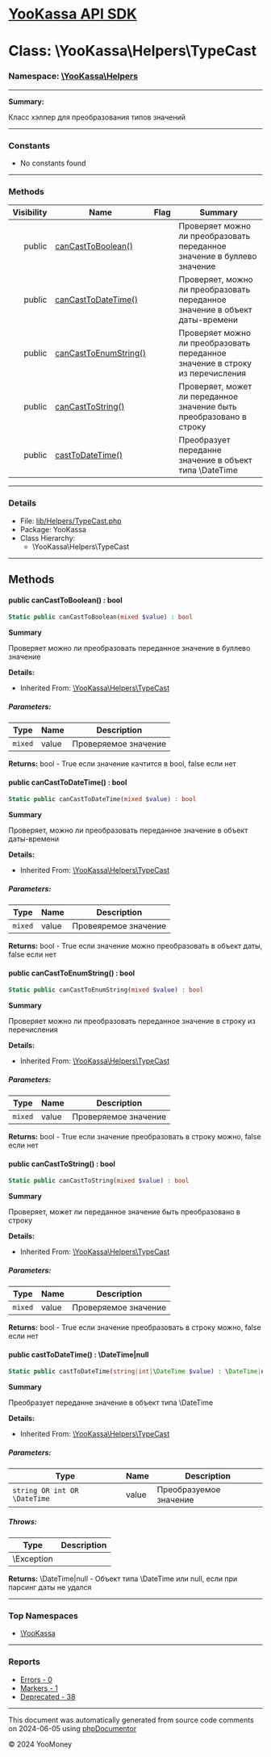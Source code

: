 # [YooKassa API SDK](../home.md)

# Class: \YooKassa\Helpers\TypeCast
### Namespace: [\YooKassa\Helpers](../namespaces/yookassa-helpers.md)
---
**Summary:**

Класс хэлпер для преобразования типов значений


---
### Constants
* No constants found

---
### Methods
| Visibility | Name | Flag | Summary |
| ----------:| ---- | ---- | ------- |
| public | [canCastToBoolean()](../classes/YooKassa-Helpers-TypeCast.md#method_canCastToBoolean) |  | Проверяет можно ли преобразовать переданное значение в буллево значение |
| public | [canCastToDateTime()](../classes/YooKassa-Helpers-TypeCast.md#method_canCastToDateTime) |  | Проверяет, можно ли преобразовать переданное значение в объект даты-времени |
| public | [canCastToEnumString()](../classes/YooKassa-Helpers-TypeCast.md#method_canCastToEnumString) |  | Проверяет можно ли преобразовать переданное значение в строку из перечисления |
| public | [canCastToString()](../classes/YooKassa-Helpers-TypeCast.md#method_canCastToString) |  | Проверяет, может ли переданное значение быть преобразовано в строку |
| public | [castToDateTime()](../classes/YooKassa-Helpers-TypeCast.md#method_castToDateTime) |  | Преобразует переданне значение в объект типа \DateTime |

---
### Details
* File: [lib/Helpers/TypeCast.php](../../lib/Helpers/TypeCast.php)
* Package: YooKassa
* Class Hierarchy:
  * \YooKassa\Helpers\TypeCast

---
## Methods
<a name="method_canCastToBoolean" class="anchor"></a>
#### public canCastToBoolean() : bool

```php
Static public canCastToBoolean(mixed $value) : bool
```

**Summary**

Проверяет можно ли преобразовать переданное значение в буллево значение

**Details:**
* Inherited From: [\YooKassa\Helpers\TypeCast](../classes/YooKassa-Helpers-TypeCast.md)

##### Parameters:
| Type | Name | Description |
| ---- | ---- | ----------- |
| <code lang="php">mixed</code> | value  | Проверяемое значение |

**Returns:** bool - True если значение качтится в bool, false если нет


<a name="method_canCastToDateTime" class="anchor"></a>
#### public canCastToDateTime() : bool

```php
Static public canCastToDateTime(mixed $value) : bool
```

**Summary**

Проверяет, можно ли преобразовать переданное значение в объект даты-времени

**Details:**
* Inherited From: [\YooKassa\Helpers\TypeCast](../classes/YooKassa-Helpers-TypeCast.md)

##### Parameters:
| Type | Name | Description |
| ---- | ---- | ----------- |
| <code lang="php">mixed</code> | value  | Провеяремое значение |

**Returns:** bool - True если значение можно преобразовать в объект даты, false если нет


<a name="method_canCastToEnumString" class="anchor"></a>
#### public canCastToEnumString() : bool

```php
Static public canCastToEnumString(mixed $value) : bool
```

**Summary**

Проверяет можно ли преобразовать переданное значение в строку из перечисления

**Details:**
* Inherited From: [\YooKassa\Helpers\TypeCast](../classes/YooKassa-Helpers-TypeCast.md)

##### Parameters:
| Type | Name | Description |
| ---- | ---- | ----------- |
| <code lang="php">mixed</code> | value  | Проверяемое значение |

**Returns:** bool - True если значение преобразовать в строку можно, false если нет


<a name="method_canCastToString" class="anchor"></a>
#### public canCastToString() : bool

```php
Static public canCastToString(mixed $value) : bool
```

**Summary**

Проверяет, может ли переданное значение быть преобразовано в строку

**Details:**
* Inherited From: [\YooKassa\Helpers\TypeCast](../classes/YooKassa-Helpers-TypeCast.md)

##### Parameters:
| Type | Name | Description |
| ---- | ---- | ----------- |
| <code lang="php">mixed</code> | value  | Проверяемое значение |

**Returns:** bool - True если значение преобразовать в строку можно, false если нет


<a name="method_castToDateTime" class="anchor"></a>
#### public castToDateTime() : \DateTime|null

```php
Static public castToDateTime(string|int|\DateTime $value) : \DateTime|null
```

**Summary**

Преобразует переданне значение в объект типа \DateTime

**Details:**
* Inherited From: [\YooKassa\Helpers\TypeCast](../classes/YooKassa-Helpers-TypeCast.md)

##### Parameters:
| Type | Name | Description |
| ---- | ---- | ----------- |
| <code lang="php">string OR int OR \DateTime</code> | value  | Преобразуемое значение |

##### Throws:
| Type | Description |
| ---- | ----------- |
| \Exception |  |

**Returns:** \DateTime|null - Объект типа \DateTime или null, если при парсинг даты не удался



---

### Top Namespaces

* [\YooKassa](../namespaces/yookassa.md)

---

### Reports
* [Errors - 0](../reports/errors.md)
* [Markers - 1](../reports/markers.md)
* [Deprecated - 38](../reports/deprecated.md)

---

This document was automatically generated from source code comments on 2024-06-05 using [phpDocumentor](http://www.phpdoc.org/)

&copy; 2024 YooMoney